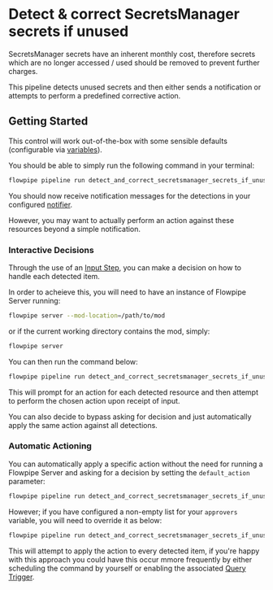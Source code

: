 # Detect & correct SecretsManager secrets if unused

SecretsManager secrets have an inherent monthly cost, therefore secrets which are no longer accessed / used should be removed to prevent further charges.

This pipeline detects unused secrets and then either sends a notification or attempts to perform a predefined corrective action.

## Getting Started

This control will work out-of-the-box with some sensible defaults (configurable via [variables](https://flowpipe.io/docs/build/mod-variables)).

You should be able to simply run the following command in your terminal:
```sh
flowpipe pipeline run detect_and_correct_secretsmanager_secrets_if_unused
```

You should now receive notification messages for the detections in your configured [notifier](https://flowpipe.io/docs/reference/config-files/notifier).

However, you may want to actually perform an action against these resources beyond a simple notification.

### Interactive Decisions

Through the use of an [Input Step](https://flowpipe.io/docs/build/input), you can make a decision on how to handle each detected item.

In order to acheieve this, you will need to have an instance of Flowpipe Server running:
```sh
flowpipe server --mod-location=/path/to/mod
```
or if the current working directory contains the mod, simply:
```sh
flowpipe server
```

You can then run the command below:
```sh
flowpipe pipeline run detect_and_correct_secretsmanager_secrets_if_unused --host local --arg='approvers=["default"]'
```

This will prompt for an action for each detected resource and then attempt to perform the chosen action upon receipt of input.

You can also decide to bypass asking for decision and just automatically apply the same action against all detections.

### Automatic Actioning

You can automatically apply a specific action without the need for running a Flowpipe Server and asking for a decision by setting the `default_action` parameter:
```sh
flowpipe pipeline run detect_and_correct_secretsmanager_secrets_if_unused --arg='default_action="delete_secret"'
```

However; if you have configured a non-empty list for your `approvers` variable, you will need to override it as below:
```sh
flowpipe pipeline run detect_and_correct_secretsmanager_secrets_if_unused --arg='approvers=[]' --arg='default_action="delete_secret"'
```

This will attempt to apply the action to every detected item, if you're happy with this approach you could have this occur mmore frequently by either scheduling the command by yourself or enabling the associated [Query Trigger](https://hub.flowpipe.io/mods/turbot/aws_thrifty/triggers/aws_thrifty.trigger.query.detect_and_correct_secretsmanager_secrets_if_unused).
